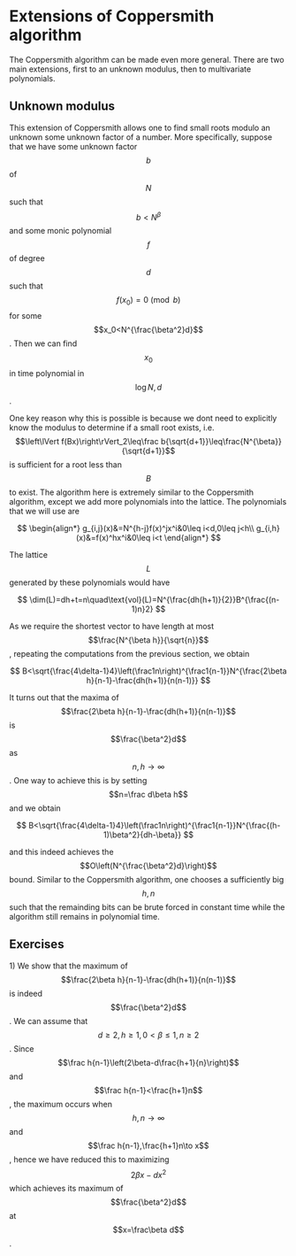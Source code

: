 # Extensions of Coppersmith algorithm

The Coppersmith algorithm can be made even more general. There are two main extensions, first to an unknown modulus, then to multivariate polynomials. 

## Unknown modulus

This extension of Coppersmith allows one to find small roots modulo an unknown some unknown factor of a number. More specifically, suppose that we have some unknown factor$$b$$of$$N$$such that $$b<N^\beta$$and some monic polynomial$$f$$of degree$$d$$such that $$f(x_0)=0\pmod b$$for some $$x_0<N^{\frac{\beta^2}d}$$. Then we can find$$x_0$$in time polynomial in $$\log N,d$$.

One key reason why this is possible is because we dont need to explicitly know the modulus to determine if a small root exists, i.e. $$\left\lVert f(Bx)\right\rVert_2\leq\frac b{\sqrt{d+1}}\leq\frac{N^{\beta}}{\sqrt{d+1}}$$is sufficient for a root less than$$B$$to exist. The algorithm here is extremely similar to the Coppersmith algorithm, except we add more polynomials into the lattice. The polynomials that we will use are

$$
\begin{align*}
g_{i,j}(x)&=N^{h-j}f(x)^jx^i&0\leq i<d,0\leq j<h\\
g_{i,h}(x)&=f(x)^hx^i&0\leq i<t
\end{align*}
$$

The lattice$$L$$generated by these polynomials would have

$$
\dim(L)=dh+t=n\quad\text{vol}(L)=N^{\frac{dh(h+1)}{2}}B^{\frac{(n-1)n}2}
$$

As we require the shortest vector to have length at most $$\frac{N^{\beta h}}{\sqrt{n}}$$, repeating the computations from the previous section, we obtain

$$
B<\sqrt{\frac{4\delta-1}4}\left(\frac1n\right)^{\frac1{n-1}}N^{\frac{2\beta h}{n-1}-\frac{dh(h+1)}{n(n-1)}}
$$

It turns out that the maxima of $$\frac{2\beta h}{n-1}-\frac{dh(h+1)}{n(n-1)}$$is $$\frac{\beta^2}d$$as $$n,h\to\infty$$. One way to achieve this is by setting$$n=\frac d\beta h$$and we obtain

$$
B<\sqrt{\frac{4\delta-1}4}\left(\frac1n\right)^{\frac1{n-1}}N^{\frac{(h-1)\beta^2}{dh-\beta}}
$$

and this indeed achieves the $$O\left(N^{\frac{\beta^2}d}\right)$$bound. Similar to the Coppersmith algorithm, one chooses a sufficiently big $$h,n$$such that the remainding bits can be brute forced in constant time while the algorithm still remains in polynomial time.

## Exercises

1\) We show that the maximum of$$\frac{2\beta h}{n-1}-\frac{dh(h+1)}{n(n-1)}$$is indeed $$\frac{\beta^2}d$$. We can assume that $$d\geq2,h\geq1,0<\beta\leq1,n\geq2$$. Since $$\frac h{n-1}\left(2\beta-d\frac{h+1}{n}\right)$$and $$\frac h{n-1}<\frac{h+1}n$$, the maximum occurs when $$h,n\to\infty$$and $$\frac h{n-1},\frac{h+1}n\to x$$, hence we have reduced this to maximizing $$2\beta x-dx^2$$which achieves its maximum of $$\frac{\beta^2}d$$ at $$x=\frac\beta d$$.




